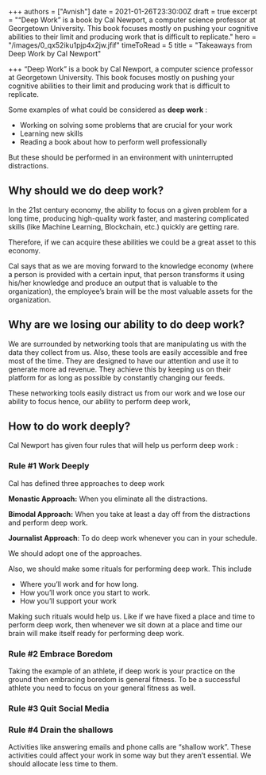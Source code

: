 +++
authors = ["Avnish"]
date = 2021-01-26T23:30:00Z
draft = true
excerpt = "“Deep Work” is a book by Cal Newport, a computer science professor at Georgetown University. This book focuses mostly on pushing your cognitive abilities to their limit and producing work that is difficult to replicate."
hero = "/images/0_qx52iku1pjp4x2jw.jfif"
timeToRead = 5
title = "Takeaways from Deep Work by Cal Newport"

+++
“Deep Work” is a book by Cal Newport, a computer science professor at Georgetown University. This book focuses mostly on pushing your cognitive abilities to their limit and producing work that is difficult to replicate.

Some examples of what could be considered as **deep work** :

* Working on solving some problems that are crucial for your work
* Learning new skills
* Reading a book about how to perform well professionally

But these should be performed in an environment with uninterrupted distractions.

## Why should we do deep work?

In the 21st century economy, the ability to focus on a given problem for a long time, producing high-quality work faster, and mastering complicated skills (like Machine Learning, Blockchain, etc.) quickly are getting rare.

Therefore, if we can acquire these abilities we could be a great asset to this economy.

Cal says that as we are moving forward to the knowledge economy (where a person is provided with a certain input, that person transforms it using his/her knowledge and produce an output that is valuable to the organization), the employee’s brain will be the most valuable assets for the organization.

## Why are we losing our ability to do deep work?

We are surrounded by networking tools that are manipulating us with the data they collect from us. Also, these tools are easily accessible and free most of the time. They are designed to have our attention and use it to generate more ad revenue. They achieve this by keeping us on their platform for as long as possible by constantly changing our feeds.

These networking tools easily distract us from our work and we lose our ability to focus hence, our ability to perform deep work,

## How to do work deeply?

Cal Newport has given four rules that will help us perform deep work :

### Rule #1 Work Deeply

Cal has defined three approaches to deep work

**Monastic Approach:** When you eliminate all the distractions.

**Bimodal Approach:** When you take at least a day off from the distractions and perform deep work.

**Journalist Approach**: To do deep work whenever you can in your schedule.

We should adopt one of the approaches.

Also, we should make some rituals for performing deep work. This include

* Where you’ll work and for how long.
* How you’ll work once you start to work.
* How you’ll support your work

Making such rituals would help us. Like if we have fixed a place and time to perform deep work, then whenever we sit down at a place and time our brain will make itself ready for performing deep work.

### Rule #2 Embrace Boredom

Taking the example of an athlete, if deep work is your practice on the ground then embracing boredom is general fitness. To be a successful athlete you need to focus on your general fitness as well.

### Rule #3 Quit Social Media

### Rule #4 Drain the shallows

Activities like answering emails and phone calls are “shallow work”. These activities could affect your work in some way but they aren’t essential. We should allocate less time to them.
